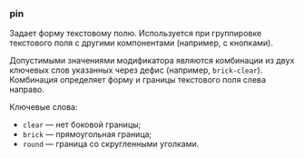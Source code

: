 ### pin

Задает форму текстовому полю. Используется при группировке текстового поля с другими компонентами (например, с кнопками).

Допустимыми значениями модификатора являются комбинации из двух ключевых слов указанных через дефис (например, `brick-clear`). Комбинация определяет форму и границы текстового поля слева направо.

Ключевые слова:

- `clear` — нет боковой границы;
- `brick` — прямоугольная граница;
- `round` — граница со скругленными уголками.

<!-- props:start -->
<!-- props:end -->
